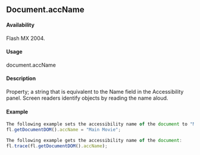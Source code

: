## Document.accName

#### Availability

Flash MX 2004.

#### Usage

document.accName

#### Description

Property; a string that is equivalent to the Name field in the Accessibility panel. Screen readers identify objects by reading the name aloud.

#### Example

```javascript
The following example sets the accessibility name of the document to "Main Movie": 
fl.getDocumentDOM().accName = "Main Movie";

The following example gets the accessibility name of the document:
fl.trace(fl.getDocumentDOM().accName);

```